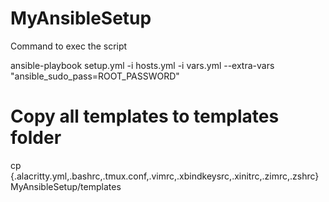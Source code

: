 # MyAnsibleSetup

Command to exec the script

ansible-playbook setup.yml -i hosts.yml -i vars.yml --extra-vars "ansible_sudo_pass=ROOT_PASSWORD"


# Copy all templates to templates folder
cp {.alacritty.yml,.bashrc,.tmux.conf,.vimrc,.xbindkeysrc,.xinitrc,.zimrc,.zshrc} MyAnsibleSetup/templates

